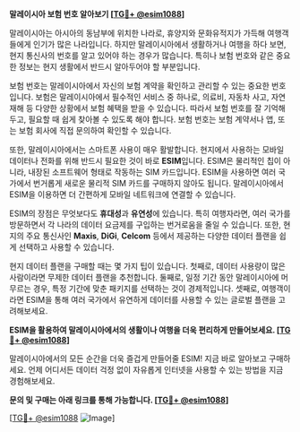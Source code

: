 **말레이시아 보험 번호 알아보기 [[TG💪+ @esim1088](https://t.me/s/esim1088)]**

말레이시아는 아시아의 동남부에 위치한 나라로, 휴양지와 문화유적지가 가득해 여행객들에게 인기가 많은 나라입니다. 하지만 말레이시아에서 생활하거나 여행을 하다 보면, 현지 통신사의 번호를 알고 있어야 하는 경우가 많습니다. 특히나 보험 번호와 같은 중요한 정보는 현지 생활에서 반드시 알아두어야 할 부분입니다.

보험 번호는 말레이시아에서 자신의 보험 계약을 확인하고 관리할 수 있는 중요한 번호입니다. 보험은 말레이시아에서 필수적인 서비스 중 하나로, 의료비, 자동차 사고, 자연재해 등 다양한 상황에서 보험 혜택을 받을 수 있습니다. 따라서 보험 번호를 잘 기억해두고, 필요할 때 쉽게 찾아볼 수 있도록 해야 합니다. 보험 번호는 보험 계약서나 앱, 또는 보험 회사에 직접 문의하여 확인할 수 있습니다.

또한, 말레이시아에서는 스마트폰 사용이 매우 활발합니다. 현지에서 사용하는 모바일 데이터나 전화를 위해 반드시 필요한 것이 바로 **ESIM**입니다. ESIM은 물리적인 칩이 아니라, 내장된 소프트웨어 형태로 작동하는 SIM 카드입니다. ESIM을 사용하면 여러 국가에서 번거롭게 새로운 물리적 SIM 카드를 구매하지 않아도 됩니다. 말레이시아에서 ESIM을 이용하면 더 간편하게 모바일 네트워크에 연결할 수 있습니다.

ESIM의 장점은 무엇보다도 **휴대성**과 **유연성**에 있습니다. 특히 여행자라면, 여러 국가를 방문하면서 각 나라의 데이터 요금제를 구입하는 번거로움을 줄일 수 있습니다. 또한, 현지의 주요 통신사인 **Maxis**, **DiGi**, **Celcom** 등에서 제공하는 다양한 데이터 플랜을 쉽게 선택하고 사용할 수 있습니다.

현지 데이터 플랜을 구매할 때는 몇 가지 팁이 있습니다. 첫째로, 데이터 사용량이 많은 사람이라면 무제한 데이터 플랜을 추천합니다. 둘째로, 일정 기간 동안 말레이시아에 머무르는 경우, 특정 기간에 맞춘 패키지를 선택하는 것이 경제적입니다. 셋째로, 여행객이라면 ESIM을 통해 여러 국가에서 유연하게 데이터를 사용할 수 있는 글로벌 플랜을 고려해보세요.

**ESIM을 활용하여 말레이시아에서의 생활이나 여행을 더욱 편리하게 만들어보세요. [[TG💪+ @esim1088](https://t.me/s/esim1088)]**

말레이시아에서의 모든 순간을 더욱 즐겁게 만들어줄 ESIM! 지금 바로 알아보고 구매하세요. 언제 어디서든 데이터 걱정 없이 자유롭게 인터넷을 사용할 수 있는 방법을 지금 경험해보세요.

**문의 및 구매는 아래 링크를 통해 가능합니다. [[TG💪+ @esim1088](https://t.me/s/esim1088)]**

[[TG💪+ @esim1088](https://t.me/s/esim1088) ![Image](https://i.postimg.cc/Y0z9fWf4/image.png)]